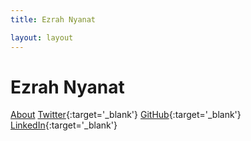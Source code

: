 ```yaml
---
title: Ezrah Nyanat

layout: layout
---
```


<h1>
  Ezrah Nyanat
</h1>

[About](/about.html)
[Twitter](https://twitter.com/ezrah_nyanat){:target='_blank'}
[GitHub](https://github.com/ezrahnyanat){:target='_blank'}
[LinkedIn](https://www.linkedin.com/in/ezrah-nyanat/){:target='_blank'}



